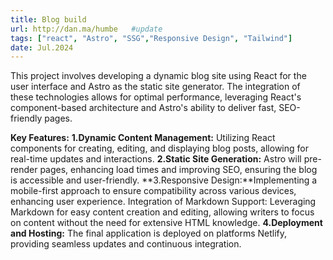 ```yaml
---
title: Blog build
url: http://dan.ma/humbe   #update
tags: ["react", "Astro", "SSG","Responsive Design", "Tailwind"]
date: Jul.2024
---
```


This project involves developing a dynamic blog site using React for the user interface and Astro as the static site generator. The integration of these technologies allows for optimal performance, leveraging React's component-based architecture and Astro's ability to deliver fast, SEO-friendly pages.

**Key Features:**
**1.Dynamic Content Management:** Utilizing React components for creating, editing, and displaying blog posts, allowing for real-time updates and interactions.
**2.Static Site Generation:** Astro will pre-render pages, enhancing load times and improving SEO, ensuring the blog is accessible and user-friendly.
**3.Responsive Design:**Implementing a mobile-first approach to ensure compatibility across various devices, enhancing user experience.
Integration of Markdown Support: Leveraging Markdown for easy content creation and editing, allowing writers to focus on content without the need for extensive HTML knowledge.
**4.Deployment and Hosting:** The final application is deployed on platforms Netlify, providing seamless updates and continuous integration.